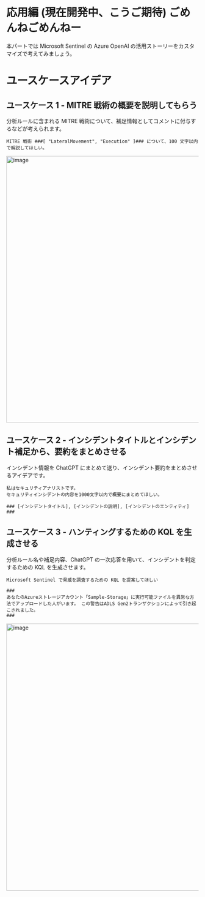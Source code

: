 # 応用編 (現在開発中、こうご期待) ごめんねごめんねー
本パートでは Microsoft Sentinel の Azure OpenAI の活用ストーリーをカスタマイズで考えてみましょう。

# ユースケースアイデア
## ユースケース 1 - MITRE 戦術の概要を説明してもらう
分析ルールに含まれる MITRE 戦術について、補足情報としてコメントに付与するなどが考えられます。
```
MITRE 戦術 ###[ "LateralMovement", "Execution" ]### について、100 文字以内で解説してほしい。
```
<img width="697" alt="image" src="https://github.com/hisashin0728/SentinelAzureOpenAI/assets/55295601/6e1ccaba-7d4f-4aec-8219-16e0e29a5416">

## ユースケース 2 - インシデントタイトルとインシデント補足から、要約をまとめさせる
インシデント情報を ChatGPT にまとめて送り、インシデント要約をまとめさせるアイデアです。
```
私はセキュリティアナリストです。
セキュリティインシデントの内容を1000文字以内で概要にまとめてほしい。

### [インシデントタイトル], [インシデントの説明], [インシデントのエンティティ] ###
```

## ユースケース 3 - ハンティングするための KQL を生成させる
分析ルール名や補足内容、ChatGPT の一次応答を用いて、インシデントを判定するための KQL を生成させます。
```
Microsoft Sentinel で脅威を調査するための KQL を提案してほしい

###
あなたのAzureストレージアカウント「Sample-Storage」に実行可能ファイルを異常な方法でアップロードした人がいます。 この警告はADLS Gen2トランザクションによって引き起こされました。
###
```
<img width="698" alt="image" src="https://github.com/hisashin0728/SentinelAzureOpenAI/assets/55295601/b5bd198f-5d6c-41c5-8c22-a47acb566bd3">


